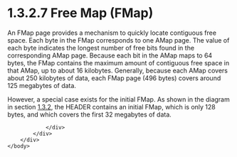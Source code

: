 <html dir="LTR" xmlns:mshelp="http://msdn.microsoft.com/mshelp" xmlns:ddue="http://ddue.schemas.microsoft.com/authoring/2003/5" xmlns:xlink="http://www.w3.org/1999/xlink" xmlns:tool="http://www.microsoft.com/tooltip">
    <head>
        <meta http-equiv="Content-Type" content="text/html; CHARSET=utf-8"></meta>
        <meta name="save" content="history"></meta>
        <title>1.3.2.7 Free Map (FMap)</title>
        <xml>
            <mshelp:toctitle title="1.3.2.7 Free Map (FMap)"></mshelp:toctitle>
            <mshelp:rltitle title="[MS-PST]: Free Map (FMap)"></mshelp:rltitle>
            <mshelp:keyword index="A" term="289b28b0-1e9a-4fa5-a4d1-cd214c275a16"></mshelp:keyword>
            <mshelp:attr name="DCSext.ContentType" value="open specification"></mshelp:attr>
            <mshelp:attr name="AssetID" value="289b28b0-1e9a-4fa5-a4d1-cd214c275a16"></mshelp:attr>
            <mshelp:attr name="TopicType" value="kbRef"></mshelp:attr>
            <mshelp:attr name="DCSext.Title" value="[MS-PST]: Free Map (FMap)" />
        </xml>
    </head>
    <body>
        <div id="header">
            <h1 class="heading">1.3.2.7 Free Map (FMap)</h1>
        </div>
        <div id="mainSection">
            <div id="mainBody">
                <div id="allHistory" class="saveHistory"></div>
                <div id="sectionSection0" class="section" name="collapseableSection">
                    

<p>An FMap page provides a mechanism to quickly locate
contiguous free space. Each byte in the FMap corresponds to one AMap page. The
value of each byte indicates the longest number of free bits found in the
corresponding AMap page. Because each bit in the AMap maps to 64 bytes, the
FMap contains the maximum amount of contiguous free space in that AMap, up to about
16 kilobytes. Generally, because each AMap covers about 250 kilobytes of data,
each FMap page (496 bytes) covers around 125 megabytes of data.</p>

<p>However, a special case exists for the initial FMap. As
shown in the diagram in section <a href="6b57253b-0853-47bb-99bb-d4b8f78105f0.htm">1.3.2</a>, the HEADER contains
an initial FMap, which is only 128 bytes, and which covers the first 32
megabytes of data.</p>


                </div>
            </div>
        </div>
    </body>
</html>